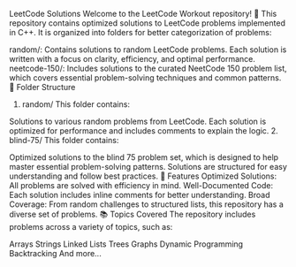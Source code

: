 LeetCode Solutions
Welcome to the  LeetCode Workout repository! 🎯 This repository contains optimized solutions to LeetCode problems implemented in C++. It is organized into folders for better categorization of problems:

random/: Contains solutions to random LeetCode problems. Each solution is written with a focus on clarity, efficiency, and optimal performance.
neetcode-150/: Includes solutions to the curated NeetCode 150 problem list, which covers essential problem-solving techniques and common patterns.
📂 Folder Structure
1. random/
This folder contains:

Solutions to various random problems from LeetCode.
Each solution is optimized for performance and includes comments to explain the logic.
2. blind-75/
This folder contains:

Optimized solutions to the blind 75 problem set, which is designed to help master essential problem-solving patterns.
Solutions are structured for easy understanding and follow best practices.
🚀 Features
Optimized Solutions: All problems are solved with efficiency in mind.
Well-Documented Code: Each solution includes inline comments for better understanding.
Broad Coverage: From random challenges to structured lists, this repository has a diverse set of problems.
📚 Topics Covered
The repository includes problems across a variety of topics, such as:

Arrays
Strings
Linked Lists
Trees
Graphs
Dynamic Programming
Backtracking
And more...